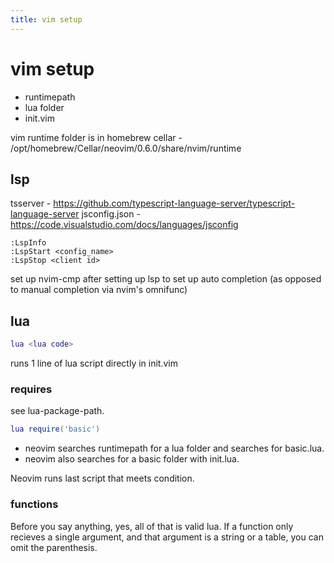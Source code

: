 ```yaml
---
title: vim setup
---
```


# vim setup

- runtimepath
- lua folder
- init.vim

vim runtime folder is in homebrew cellar - /opt/homebrew/Cellar/neovim/0.6.0/share/nvim/runtime

## lsp

tsserver - https://github.com/typescript-language-server/typescript-language-server
jsconfig.json - https://code.visualstudio.com/docs/languages/jsconfig

``` vim
:LspInfo
:LspStart <config_name>
:LspStop <client id>
```

set up nvim-cmp after setting up lsp to set up auto completion (as opposed to manual completion via nvim's omnifunc)


## lua

```lua
lua <lua code> 
```

runs 1 line of lua script directly in init.vim

### requires

see lua-package-path. 

``` lua
lua require('basic')
``` 

- neovim searches runtimepath for a lua folder and searches for basic.lua. 
- neovim also searches for a basic folder with init.lua.

Neovim runs last script that meets condition.


### functions

Before you say anything, yes, all of that is valid lua. If a function only recieves a single argument, and that argument is a string or a table, you can omit the parenthesis.

